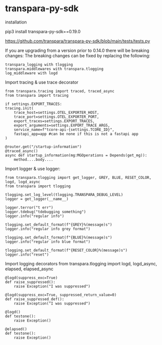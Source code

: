 # transpara-py-sdk
installation 


pip3 install transpara-py-sdk==0.19.0

https://github.com/transpara/transpara-py-sdk/blob/main/tests/tests.py

If you are upgrading from a version prior to 0.14.0 there will be breaking changes:
The breaking changes can be fixed by replacing the following:   

    transpara_logging with tlogging
    transpara.middlewares with transpara.tlogging
    log_middleware with logd


Import tracing & use trace decorator

    from transpara.tracing import traced, traced_async
    from transpara import tracing

    if settings.EXPORT_TRACES:
    tracing.init(
        trace_host=settings.OTEL_EXPORTER_HOST, 
        trace_port=settings.OTEL_EXPORTER_PORT,
        export_traces=settings.EXPORT_TRACES, 
        export_arguments=settings.EXPORT_TRACE_ARGS,
        service_name=f"tcore-api-{settings.TCORE_ID}", 
        fastapi_app=app #can be none if this is not a fastapi app
    )

    @router.get("/startup-information")
    @traced_async()
    async def startup_information(mg:MGOperations = Depends(get_mg)):
        method....body....
        
Import logger & use logger:

    from transpara.tlogging import get_logger, GREY, BLUE, RESET_COLOR, logd, logd_async
    from transpara import tlogging

    tlogging.set_log_level(tlogging.TRANSPARA_DEBUG_LEVEL)
    logger = get_logger(__name__)

    logger.terror("t err")
    logger.tdebug("tdebugging something")
    logger.info("regular info")

    tlogging.set_default_format(f"{GREY}%(message)s")
    logger.info("regular info grey format")

    tlogging.set_default_format(f"{BLUE}%(message)s")
    logger.info("regular info blue format")

    tlogging.set_default_format(f"{RESET_COLOR}%(message)s")
    logger.info("reset")

Import logging decorators 
    from transpara.tlogging import logd, logd_async, elapsed, elapsed_async

    @logd(suppress_exc=True)
    def raise_suppressed():
        raise Exception("I was suppressed")

    @logd(suppress_exc=True, suppressed_return_value=0)
    def raise_suppressed_def():
        raise Exception("I was suppressed")

    @logd()
    def testone():
        raise Exception()

    @elapsed()
    def testone():
        raise Exception()
